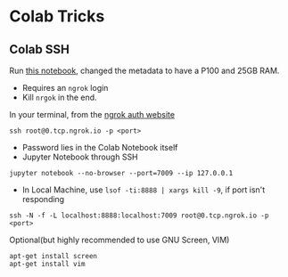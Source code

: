 # Colab Tricks

## Colab SSH

Run [this notebook](ColabSSH.ipynb), changed the metadata to have a P100 and 25GB RAM.

- Requires an `ngrok` login
- Kill `nrgok` in the end.

In your terminal, <port> from the [ngrok auth website](https://dashboard.ngrok.com/auth)

```
ssh root@0.tcp.ngrok.io -p <port>
```

- Password lies in the Colab Notebook itself
- Jupyter Notebook through SSH

```
jupyter notebook --no-browser --port=7009 --ip 127.0.0.1
```

- In Local Machine, use `lsof -ti:8888 | xargs kill -9`, if port isn't responding

```
ssh -N -f -L localhost:8888:localhost:7009 root@0.tcp.ngrok.io -p <port>
```

Optional(but highly recommended to use GNU Screen, VIM)

```
apt-get install screen
apt-get install vim
```